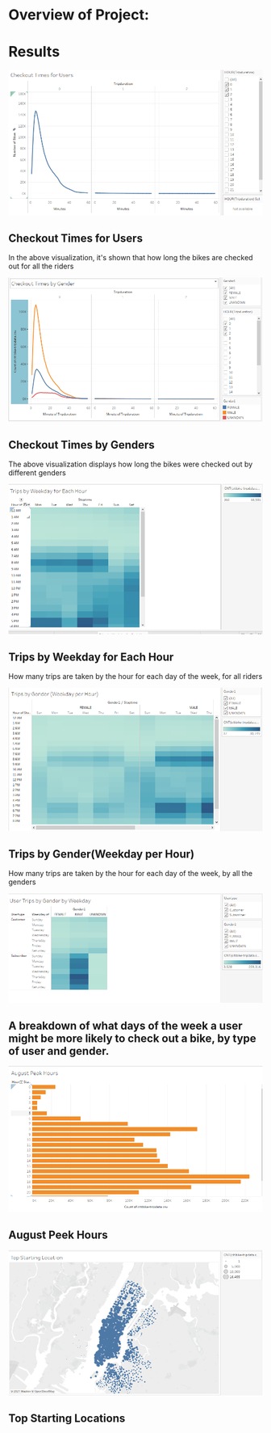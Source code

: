 # Overview of Project: 


# Results
![img1](img1.png)

## Checkout Times for Users

In the above visualization, it's shown that how long the bikes are checked out for all the riders

![img2](img2.png)

## Checkout Times by Genders

The above visualization displays how long the bikes were checked out by different genders

![img3](img3.png)

## Trips by Weekday for Each Hour

How many trips are taken by the hour for each day of the week, for all riders

![img4](img4.png)

## Trips by Gender(Weekday per Hour)

How many trips are taken by the hour for each day of the week, by all the genders

![img5](img5.png)

## A breakdown of what days of the week a user might be more likely to check out a bike, by type of user and gender.

![img6](img6.png)

## August Peek Hours

![img7](img7.png)

## Top Starting Locations